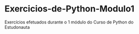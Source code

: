 # Exercicios-de-Python-Modulo1
 Exercícios efetuados durante o 1 módulo do Curso de Python do Estudonauta
